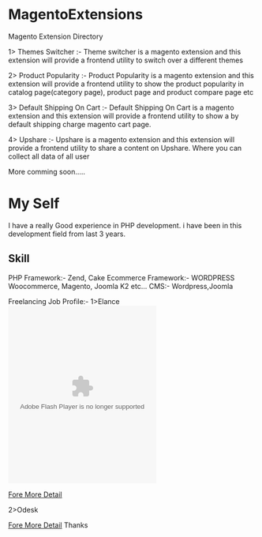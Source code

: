 MagentoExtensions
=================

Magento Extension Directory

1> Themes Switcher :- Theme switcher is a magento extension and this extension will provide a frontend utility to switch over a different themes

2> Product Popularity :- Product Popularity is a magento extension and this extension will provide a frontend utility to show the product popularity in catalog page(category page), product page and product compare page etc

3> Default Shipping On Cart :- Default Shipping On Cart is a magento extension and this extension will provide a frontend utility to show a by default shipping charge magento cart page.

4> Upshare :- Upshare is a magento extension and this extension will provide a frontend utility to share a content on Upshare. Where you can collect all data of all user 

More comming soon.....


My Self
=================

I have a really Good experience in PHP development. i have been in this development field from last 3 years.

Skill
----------
PHP Framework:- Zend, Cake
Ecommerce Framework:- WORDPRESS Woocommerce, Magento, Joomla K2 etc...
CMS:- Wordpress,Joomla

Freelancing Job Profile:-
1>Elance
<object width="300" height="360"><param name="movie" value="https://images.elance.com/media/flash/widget/profile/profile-widget-300.swf?userId=5839706&catId=&defaultTab=0&rid=3N8AC"></param><param name="allowFullScreen" value="false"></param><param name="allowscriptaccess" value="always"></param><embed src="https://images.elance.com/media/flash/widget/profile/profile-widget-300.swf?userId=5839706&catId=&defaultTab=0&rid=3N8AC" type="application/x-shockwave-flash" allowscriptaccess="always" allowfullscreen="true" width="300" height="360"></embed></object>

<a href="http://mehulchaudhari.elance.com" target="_blank">Fore More Detail</a>

2>Odesk


<a href="https://www.odesk.com/o/profiles/users/_~0131aa29ad23bc45f1/" target="_blank">Fore More Detail</a>
Thanks 